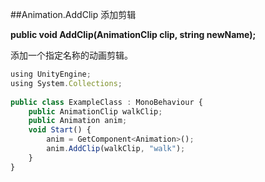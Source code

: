 ##Animation.AddClip 添加剪辑

**public void AddClip(AnimationClip clip, string newName);**

添加一个指定名称的动画剪辑。

```javascript
using UnityEngine;
using System.Collections;
 
public class ExampleClass : MonoBehaviour {
    public AnimationClip walkClip;
    public Animation anim;
    void Start() {
        anim = GetComponent<Animation>();
        anim.AddClip(walkClip, "walk");
    }
}
```